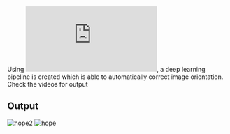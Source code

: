 Using ![MIT's Indoor CVPR dataset](http://web.mit.edu/torralba/www/indoor.html), a deep learning pipeline is created which is able to automatically correct image orientation.
Check the videos for output

## Output
![hope2](https://user-images.githubusercontent.com/56476887/94584471-4aeafd00-029c-11eb-8397-199a44cfb3ce.gif)
![hope](https://user-images.githubusercontent.com/56476887/94584466-4888a300-029c-11eb-9ad8-69746321527b.gif)
